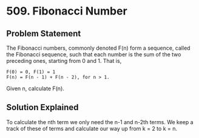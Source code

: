 # 509. Fibonacci Number

## Problem Statement

The Fibonacci numbers, commonly denoted F(n) form a sequence, called the Fibonacci sequence, such that each number is the sum of the two preceding ones, starting from 0 and 1. That is,

```
F(0) = 0, F(1) = 1
F(n) = F(n - 1) + F(n - 2), for n > 1.
```

Given n, calculate F(n).

## Solution Explained

To calculate the nth term we only need the n-1 and n-2th terms. We keep a track of these of terms and calculate our way up from k = 2 to k = n.
